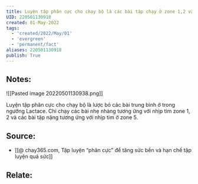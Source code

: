 ```yaml
---
title: Luyện tập phân cực cho chạy bộ là các bài tập chạy ở zone 1,2 và zone 5
UID: 220501130918
created: 01-May-2022
tags:
  - 'created/2022/May/01'
  - 'evergreen'
  - 'permanent/fact'
aliases: 220501130918
publish: True
---
```

## Notes:
![[Pasted image 20220501130938.png]]

Luyện tập phân cực cho chạy bộ là lược bỏ các bài trung bình ở trong ngưỡng Lactace. Chỉ chạy các bài nhẹ nhàng tương ững với nhịp tim zone 1, 2 và các bài tập nặng tương ứng với nhịp tim ở zone 5.

## Source:
- [[@ chay365.com, Tập luyện “phân cực” để tăng sức bền và hạn chế tập luyện quá sức]]

## Relate:
